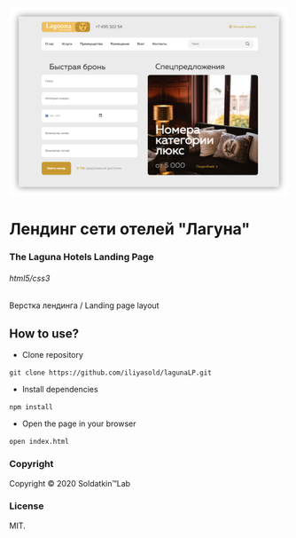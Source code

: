 ![Screenshot](laguna.jpg)

# Лендинг сети отелей "Лагуна"
### The Laguna Hotels Landing Page

###### html5/сss3 

Верстка лендинга / Landing page layout

## How to use?
* Clone repository

```git clone https://github.com/iliyasold/lagunaLP.git```

* Install dependencies

```npm install```

* Open the page in your browser

```open index.html```

### Copyright
Copyright © 2020 Soldatkin™Lab

### License
MIT.
